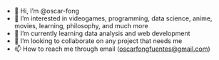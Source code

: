 - 👋 Hi, I’m @oscar-fong
- 👀 I’m interested in videogames, programming, data science, anime, movies, learning, philosophy, and much more
- 🌱 I’m currently learning data analysis and web development
- 💞️ I’m looking to collaborate on any project that needs me
- 📫 How to reach me through email (oscarfongfuentes@gmail.com)

<!---
oscar-fong/oscar-fong is a ✨ special ✨ repository because its `README.md` (this file) appears on your GitHub profile.
You can click the Preview link to take a look at your changes.
--->
